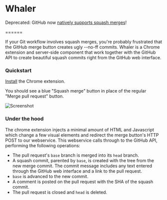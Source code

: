 Whaler
======

Deprecated: GitHub now [natively supports squash merges](https://github.com/blog/2141-squash-your-commits)!

======

If your Git workflow involves squash merges, you're probably frustrated that the GitHub merge button creates ugly --no-ff commits. Whaler is a Chrome extension and server-side component that work together with the GitHub API to create beautiful squash commits right from the GitHub web interface.

### Quickstart
[Install](https://chrome.google.com/webstore/detail/whaler/kjfaikbmbbkbnjjeiambmjchclpfkedf) the Chrome extension.

You should see a blue "Squash merge" button in place of the regular "Merge pull request" button.

![Screenshot](https://lh6.googleusercontent.com/PHxlDNaEO5HtcUnz9JCDw22oytCxV6voFmlpZKLFjlx1u-ELtjj9kbp4egzCkjQpDx-EEUMGEw=s1280-h800-e365-rw)

### Under the hood
The chrome extension injects a minimal amount of HTML and Javascript which change a few visual elements and redirect the merge button's HTTP POST to our webservice. This webservice calls through to the GitHub API, performing the following operations:
  - The pull request's `base` branch is merged into its `head` branch.
  - A squash commit, parented by `base`, is created with the tree from the new merge commit. The commit message includes any text entered through the GitHub web interface and a link to the pull request.
  - `base` is advanced to the new commit.
  - A comment is posted on the pull request with the SHA of the squash commit.
  - The pull request is closed and `head` is deleted.

